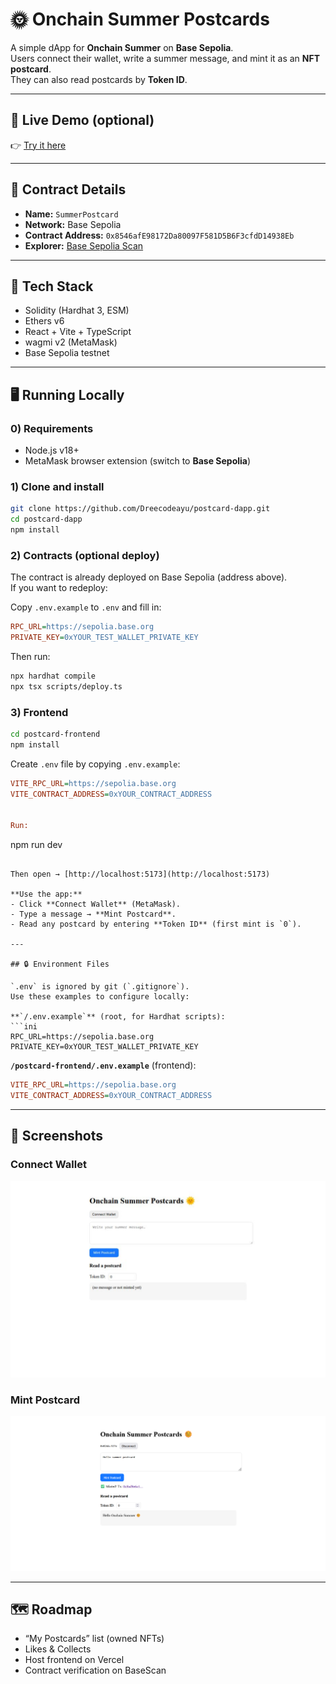# 🌞 Onchain Summer Postcards

A simple dApp for **Onchain Summer** on **Base Sepolia**.  
Users connect their wallet, write a summer message, and mint it as an **NFT postcard**.  
They can also read postcards by **Token ID**.

---

## 🚀 Live Demo (optional)
👉 [Try it here](https://postcard-dapp.vercel.app/)


---

## 📜 Contract Details
- **Name:** `SummerPostcard`
- **Network:** Base Sepolia
- **Contract Address:** `0x8546afE98172Da80097F581D5B6F3cfdD14938Eb`
- **Explorer:** [Base Sepolia Scan](https://sepolia.basescan.org/address/0x8546afE98172Da80097F581D5B6F3cfdD14938Eb)

---

## 🧱 Tech Stack
- Solidity (Hardhat 3, ESM)
- Ethers v6
- React + Vite + TypeScript
- wagmi v2 (MetaMask)
- Base Sepolia testnet

---

## 🖥️ Running Locally

### 0) Requirements
- Node.js v18+  
- MetaMask browser extension (switch to **Base Sepolia**)  

### 1) Clone and install
```bash
git clone https://github.com/Dreecodeayu/postcard-dapp.git
cd postcard-dapp
npm install
```

### 2) Contracts (optional deploy)

The contract is already deployed on Base Sepolia (address above).  
If you want to redeploy:

Copy `.env.example` to `.env` and fill in:
```ini
RPC_URL=https://sepolia.base.org
PRIVATE_KEY=0xYOUR_TEST_WALLET_PRIVATE_KEY
```

Then run:
```bash
npx hardhat compile
npx tsx scripts/deploy.ts
```

### 3) Frontend
```bash
cd postcard-frontend
npm install
```

Create `.env` file by copying `.env.example`:

```ini
VITE_RPC_URL=https://sepolia.base.org
VITE_CONTRACT_ADDRESS=0xYOUR_CONTRACT_ADDRESS


Run:
```
npm run dev
```

Then open → [http://localhost:5173](http://localhost:5173)

**Use the app:**
- Click **Connect Wallet** (MetaMask).  
- Type a message → **Mint Postcard**.  
- Read any postcard by entering **Token ID** (first mint is `0`).  

---

## 🔒 Environment Files

`.env` is ignored by git (`.gitignore`).  
Use these examples to configure locally:

**`/.env.example`** (root, for Hardhat scripts):
```ini
RPC_URL=https://sepolia.base.org
PRIVATE_KEY=0xYOUR_TEST_WALLET_PRIVATE_KEY
```

**`/postcard-frontend/.env.example`** (frontend):
```ini
VITE_RPC_URL=https://sepolia.base.org
VITE_CONTRACT_ADDRESS=0xYOUR_CONTRACT_ADDRESS
```

---

## 📸 Screenshots
### Connect Wallet
![Connect Wallet](postcard-frontend/public/screenshot/canvas1.png)

### Mint Postcard
![Mint Postcard](postcard-frontend/public/screenshot/canvas2.png)

---

## 🗺️ Roadmap
- “My Postcards” list (owned NFTs)  
- Likes & Collects  
- Host frontend on Vercel  
- Contract verification on BaseScan  
